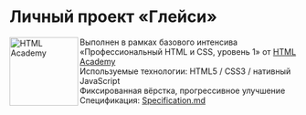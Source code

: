 # Личный проект «Глейси»
<img src="https://up.htmlacademy.ru/static/img/intensive/htmlcss/logo-for-github-2.png" align="left" width="120" height="120" alt="HTML Academy">

Выполнен в рамках базового интенсива<br>
«Профессиональный HTML и CSS, уровень 1» от [HTML Academy](https://htmlacademy.ru)<br>
Используемые технологии: HTML5 / CSS3 / нативный JavaScript<br>
Фиксированная вёрстка, прогрессивное улучшение<br>
Спецификация: [Specification.md](https://github.com/Avxodiar/gllacy/blob/master/Specification.md)
